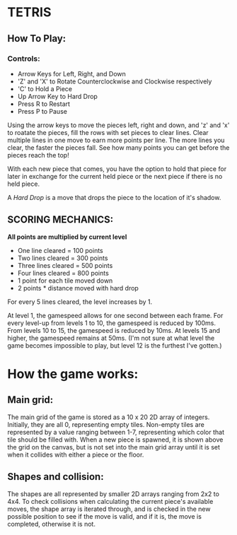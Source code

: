 # TETRIS

## How To Play:
### Controls:
- Arrow Keys for Left, Right, and Down
- 'Z' and 'X' to Rotate Counterclockwise and Clockwise respectively
- 'C' to Hold a Piece
- Up Arrow Key to Hard Drop
- Press R to Restart
- Press P to Pause

Using the arrow keys to move the pieces left, right and down, and 'z' and 'x' to roatate the pieces, fill the rows with set pieces to clear lines. Clear multiple lines in one move to earn more points per line. The more lines you clear, the faster the pieces fall. See how many points you can get before the pieces reach the top!

With each new piece that comes, you have the option to hold that piece for later in exchange for the current held piece or the next piece if there is no held piece.

A *Hard Drop* is a move that drops the piece to the location of it's shadow.

## SCORING MECHANICS:
**All points are multiplied by current level**
- One line cleared = 100 points
- Two lines cleared = 300 points
- Three lines cleared = 500 points
- Four lines cleared = 800 points
- 1 point for each tile moved down
- 2 points * distance moved with hard drop

For every 5 lines cleared, the level increases by 1.

At level 1, the gamespeed allows for one second between each frame. For every level-up from levels 1 to 10, the gamespeed is reduced by 100ms. From levels 10 to 15, the gamespeed is reduced by 10ms. At levels 15 and higher, the gamespeed remains at 50ms. (I'm not sure at what level the game becomes impossible to play, but level 12 is the furthest I've gotten.)

# How the game works:
## Main grid:
The main grid of the game is stored as a 10 x 20 2D array of integers. Initially, they are all 0, representing empty tiles. Non-empty tiles are represented by a value ranging between 1-7, representing which color that tile should be filled with. When a new piece is spawned, it is shown above the grid on the canvas, but is not set into the main grid array until it is set when it collides with either a piece or the floor.

## Shapes and collision:
The shapes are all represented by smaller 2D arrays ranging from 2x2 to 4x4. To check collisions when calculating the current piece's available moves, the shape array is iterated through, and is checked in the new possible position to see if the move is valid, and if it is, the move is completed, otherwise it is not.
